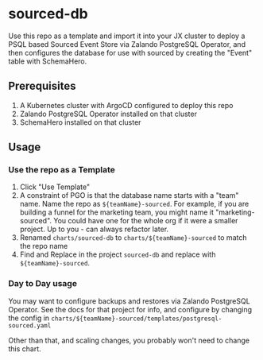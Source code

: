 # sourced-db

Use this repo as a template and import it into your JX cluster to deploy a PSQL based Sourced Event Store via Zalando PostgreSQL Operator, and then configures the database for use with sourced by creating the "Event" table with SchemaHero.

## Prerequisites

1. A Kubernetes cluster with ArgoCD configured to deploy this repo
2. Zalando PostgreSQL Operator installed on that cluster
3. SchemaHero installed on that cluster

## Usage

### Use the repo as a Template

1. Click "Use Template"
1. A constraint of PGO is that the database name starts with a "team" name. Name the repo as `${teamName}-sourced`. For example, if you are building a funnel for the marketing team, you might name it "marketing-sourced". You could have one for the whole org if it were a smaller project. Up to you - can always refactor later.
1. Renamed `charts/sourced-db` to `charts/${teamName}-sourced` to match the repo name
1. Find and Replace in the project `sourced-db` and replace with `${teamName}-sourced`.

### Day to Day usage

You may want to configure backups and restores via Zalando PostgreSQL Operator. See the docs for that project for info, and configure by changing the config in `charts/${teamName}-sourced/templates/postgresql-sourced.yaml`

Other than that, and scaling changes, you probably won't need to change this chart.
